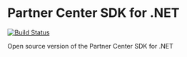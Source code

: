 # Partner Center SDK for .NET

[![Build Status](https://dev.azure.com/isaiahwilliams/public/_apis/build/status/partner-center-dotnet?branchName=master)](https://dev.azure.com/isaiahwilliams/public/_build/latest?definitionId=47&branchName=master)

Open source version of the Partner Center SDK for .NET

